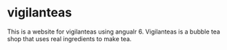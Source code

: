 # vigilanteas
This is a website for vigilanteas using angualr 6.
Vigilanteas is a bubble tea shop that uses real ingredients to make tea.
